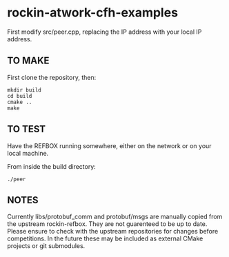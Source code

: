 # rockin-atwork-cfh-examples

First modify src/peer.cpp, replacing the IP address with your local IP address. 

TO MAKE
---

First clone the repository, then:

    mkdir build
    cd build
    cmake ..
    make

TO TEST
---

Have the REFBOX running somewhere, either on the network or on your local machine.

From inside the build directory:

    ./peer

NOTES
---

Currently libs/protobuf_comm and protobuf/msgs are manually copied from the upstream rockin-refbox. 
They are not guarenteed to be up to date. Please ensure to check with the upstream repositories for changes before 
competitions. In the future these may be included as external CMake projects or git submodules. 


